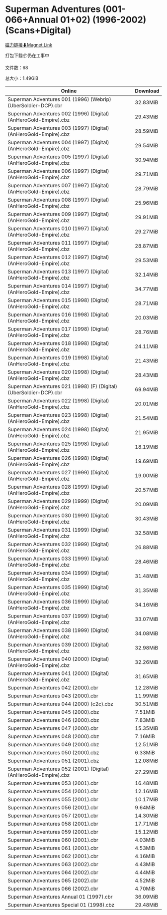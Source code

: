 # Superman Adventures (001-066+Annual 01+02) (1996-2002) (Scans+Digital)

[磁力链接⬇Magnet Link](magnet:?xt=urn:btih:53800f30429624048db1e26c3053714c694f422e&dn=Superman%20Adventures%20%28001-066%2BAnnual%2001%2B02%29%20%281996-2002%29%20%28Scans%2BDigital%29)

打包下载📦仍在工事中

文件数：68

总大小：1.49GiB

Online | Download
--- | ---
Superman Adventures 001 (1996) (Webrip) (UberSoldier-DCP).cbr | 32.83MiB
Superman Adventures 002 (1996) (Digital) (AnHeroGold-Empire).cbz | 29.43MiB
Superman Adventures 003 (1997) (Digital) (AnHeroGold-Empire).cbz | 28.59MiB
Superman Adventures 004 (1997) (Digital) (AnHeroGold-Empire).cbz | 29.54MiB
Superman Adventures 005 (1997) (Digital) (AnHeroGold-Empire).cbz | 30.94MiB
Superman Adventures 006 (1997) (Digital) (AnHeroGold-Empire).cbz | 29.71MiB
Superman Adventures 007 (1997) (Digital) (AnHeroGold-Empire).cbz | 28.79MiB
Superman Adventures 008 (1997) (Digital) (AnHeroGold-Empire).cbz | 25.96MiB
Superman Adventures 009 (1997) (Digital) (AnHeroGold-Empire).cbz | 29.91MiB
Superman Adventures 010 (1997) (Digital) (AnHeroGold-Empire).cbz | 29.27MiB
Superman Adventures 011 (1997) (Digital) (AnHeroGold-Empire).cbz | 28.87MiB
Superman Adventures 012 (1997) (Digital) (AnHeroGold-Empire).cbz | 29.53MiB
Superman Adventures 013 (1997) (Digital) (AnHeroGold-Empire).cbz | 32.14MiB
Superman Adventures 014 (1997) (Digital) (AnHeroGold-Empire).cbz | 34.77MiB
Superman Adventures 015 (1998) (Digital) (AnHeroGold-Empire).cbz | 28.71MiB
Superman Adventures 016 (1998) (Digital) (AnHeroGold-Empire).cbz | 20.03MiB
Superman Adventures 017 (1998) (Digital) (AnHeroGold-Empire).cbz | 28.76MiB
Superman Adventures 018 (1998) (Digital) (AnHeroGold-Empire).cbz | 24.11MiB
Superman Adventures 019 (1998) (Digital) (AnHeroGold-Empire).cbz | 21.43MiB
Superman Adventures 020 (1998) (Digital) (AnHeroGold-Empire).cbz | 28.43MiB
Superman Adventures 021 (1998) (F) (Digital) (UberSoldier-DCP).cbr | 69.94MiB
Superman Adventures 022 (1998) (Digital) (AnHeroGold-Empire).cbz | 20.01MiB
Superman Adventures 023 (1998) (Digital) (AnHeroGold-Empire).cbz | 21.54MiB
Superman Adventures 024 (1998) (Digital) (AnHeroGold-Empire).cbz | 21.95MiB
Superman Adventures 025 (1998) (Digital) (AnHeroGold-Empire).cbz | 18.19MiB
Superman Adventures 026 (1998) (Digital) (AnHeroGold-Empire).cbz | 19.69MiB
Superman Adventures 027 (1999) (Digital) (AnHeroGold-Empire).cbz | 19.00MiB
Superman Adventures 028 (1999) (Digital) (AnHeroGold-Empire).cbz | 20.57MiB
Superman Adventures 029 (1999) (Digital) (AnHeroGold-Empire).cbz | 20.09MiB
Superman Adventures 030 (1999) (Digital) (AnHeroGold-Empire).cbz | 30.43MiB
Superman Adventures 031 (1999) (Digital) (AnHeroGold-Empire).cbz | 32.58MiB
Superman Adventures 032 (1999) (Digital) (AnHeroGold-Empire).cbz | 26.88MiB
Superman Adventures 033 (1999) (Digital) (AnHeroGold-Empire).cbz | 28.46MiB
Superman Adventures 034 (1999) (Digital) (AnHeroGold-Empire).cbz | 31.48MiB
Superman Adventures 035 (1999) (Digital) (AnHeroGold-Empire).cbz | 31.35MiB
Superman Adventures 036 (1999) (Digital) (AnHeroGold-Empire).cbz | 34.16MiB
Superman Adventures 037 (1999) (Digital) (AnHeroGold-Empire).cbz | 33.07MiB
Superman Adventures 038 (1999) (Digital) (AnHeroGold-Empire).cbz | 34.08MiB
Superman Adventures 039 (2000) (Digital) (AnHeroGold-Empire).cbz | 32.98MiB
Superman Adventures 040 (2000) (Digital) (AnHeroGold-Empire).cbz | 32.26MiB
Superman Adventures 041 (2000) (Digital) (AnHeroGold-Empire).cbz | 31.65MiB
Superman Adventures 042 (2000).cbr | 12.28MiB
Superman Adventures 043 (2000).cbr | 11.99MiB
Superman Adventures 044 (2000) (c2c).cbz | 30.51MiB
Superman Adventures 045 (2000).cbz | 7.51MiB
Superman Adventures 046 (2000).cbz | 7.83MiB
Superman Adventures 047 (2000).cbr | 15.35MiB
Superman Adventures 048 (2000).cbz | 7.16MiB
Superman Adventures 049 (2000).cbz | 12.51MiB
Superman Adventures 050 (2000).cbz | 6.33MiB
Superman Adventures 051 (2001).cbz | 12.08MiB
Superman Adventures 052 (2001) (Digital) (AnHeroGold-Empire).cbz | 27.29MiB
Superman Adventures 053 (2001).cbr | 16.48MiB
Superman Adventures 054 (2001).cbr | 12.16MiB
Superman Adventures 055 (2001).cbr | 10.17MiB
Superman Adventures 056 (2001).cbr | 9.64MiB
Superman Adventures 057 (2001).cbr | 14.30MiB
Superman Adventures 058 (2001).cbr | 17.71MiB
Superman Adventures 059 (2001).cbr | 15.12MiB
Superman Adventures 060 (2001).cbr | 4.03MiB
Superman Adventures 061 (2001).cbr | 4.53MiB
Superman Adventures 062 (2001).cbr | 4.16MiB
Superman Adventures 063 (2002).cbr | 4.43MiB
Superman Adventures 064 (2002).cbr | 4.44MiB
Superman Adventures 065 (2002).cbr | 4.52MiB
Superman Adventures 066 (2002).cbr | 4.70MiB
Superman Adventures Annual 01 (1997).cbr | 36.09MiB
Superman Adventures Special 01 (1998).cbz | 29.48MiB